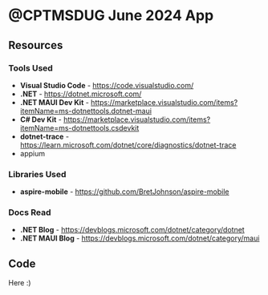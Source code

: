 # @CPTMSDUG June 2024 App

## Resources

### Tools Used

* **Visual Studio Code** - https://code.visualstudio.com/
* **.NET** - https://dotnet.microsoft.com/
* **.NET MAUI Dev Kit** - https://marketplace.visualstudio.com/items?itemName=ms-dotnettools.dotnet-maui
* **C# Dev Kit** - https://marketplace.visualstudio.com/items?itemName=ms-dotnettools.csdevkit
* **dotnet-trace** - https://learn.microsoft.com/dotnet/core/diagnostics/dotnet-trace
* appium


### Libraries Used

* **aspire-mobile** - https://github.com/BretJohnson/aspire-mobile

### Docs Read

* **.NET Blog** - https://devblogs.microsoft.com/dotnet/category/dotnet
* **.NET MAUI Blog** - https://devblogs.microsoft.com/dotnet/category/maui

## Code

Here :)
